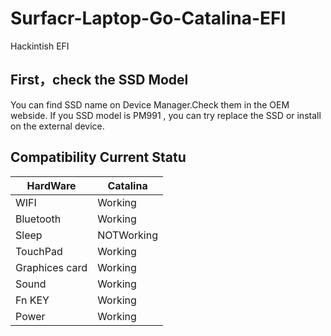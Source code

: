 # Surfacr-Laptop-Go-Catalina-EFI
Hackintish EFI

## First，check the SSD Model
You can find SSD name on Device Manager.Check them in the OEM webside.
If you SSD model is PM991 , you can try replace the SSD or install on the external device.

## Compatibility Current Statu
|  HardWare   | Catalina  |
|  ----  | ----  |
| WIFI  | Working |
| Bluetooth  | Working |
| Sleep  | NOTWorking  |
| TouchPad | Working |
| Graphices card | Working |
| Sound | Working |
| Fn KEY | Working |
| Power | Working |
